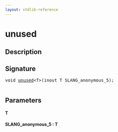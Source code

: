 ```yaml
---
layout: stdlib-reference
---
```


# unused

## Description





## Signature 

<pre>
<span class="code_keyword">void</span> <a href="/stdlib-reference/global-decls/unused">unused</a>&lt;<span class="code_type">T</span>&gt;(<span class="code_keyword">inout</span> <span class="code_type">T</span> <span class='code_param'>SLANG_anonymous_5</span>);

</pre>

## Parameters

#### T
#### SLANG\_anonymous\_5  : T

